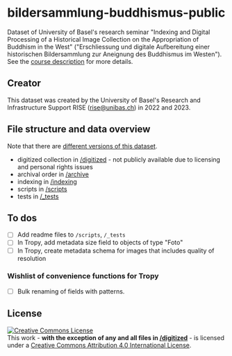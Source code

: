 # bildersammlung-buddhismus-public
 
Dataset of University of Basel's research seminar "Indexing and Digital Processing of a Historical Image Collection on the Appropriation of Buddhism in the West" ("Erschliessung und digitale Aufbereitung einer historischen Bildersammlung zur Aneignung des Buddhismus im Westen"). See the [course description](https://vorlesungsverzeichnis.unibas.ch/de/home?id=274243) for more details.

## Creator

This dataset was created by the University of Basel's Research and Infrastructure Support RISE (rise@unibas.ch) in 2022 and 2023.

## File structure and data overview

Note that there are [different versions of this dataset](https://github.com/RISE-UNIBAS/bildersammlung-buddhismus/releases).

- digitized collection in [/digitized](https://github.com/RISE-UNIBAS/bildersammlung-buddhismus/tree/main/digitized) - not publicly available due to licensing and personal rights issues
- archival order in [/archive](https://github.com/RISE-UNIBAS/bildersammlung-buddhismus/tree/main/archive)
- indexing in [/indexing](https://github.com/RISE-UNIBAS/bildersammlung-buddhismus/tree/main/indexing)
- scripts in [/scripts](https://github.com/RISE-UNIBAS/bildersammlung-buddhismus/tree/main/scripts)
- tests in [/_tests](https://github.com/RISE-UNIBAS/bildersammlung-buddhismus/tree/main/_tests)

## To dos

- [ ] Add readme files to `/scripts`, `/_tests`
- [ ] In Tropy, add metadata size field to objects of type "Foto"
- [ ] In Tropy, create metadata schema for images that includes quality of resolution

### Wishlist of convenience functions for Tropy

- [ ] Bulk renaming of fields with patterns.

## License

<a rel="license" href="http://creativecommons.org/licenses/by/4.0/"><img alt="Creative Commons License" style="border-width:0" src="https://i.creativecommons.org/l/by/4.0/88x31.png" /></a><br />This work - **with the exception of any and all files in [/digitized](https://github.com/RISE-UNIBAS/bildersammlung-buddhismus/tree/main/digitized)** - is licensed under a <a rel="license" href="http://creativecommons.org/licenses/by/4.0/">Creative Commons Attribution 4.0 International License</a>. 
